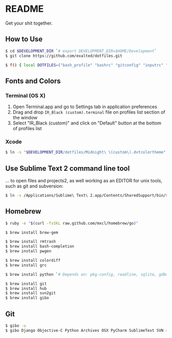 README
======

Get your shit together.

How to Use
----------

```bash
$ cd $DEVELOPMENT_DIR `# export DEVELOPMENT_DIR=$HOME/Development`
$ git clone https://github.com/exalted/dotfiles.git

$ f() { local DOTFILES=("bash_profile" "bashrc" "gitconfig" "inputrc" "sqliterc"); for i in ${DOTFILES[@]}; do ln -s "$DEVELOPMENT_DIR/dotfiles/$i.symlink" "$HOME/.$i"; done }; f; unset -f f;
```

Fonts and Colors
----------------

### Terminal (OS X)

1. Open Terminal.app and go to Settings tab in application preferences
2. Drag and drop `IR_Black (custom).terminal` file on profiles list section of the window
3. Select "IR_Black (custom)" and click on "Default" button at the bottom of profiles list

### Xcode

```bash
$ ln -s "$DEVELOPMENT_DIR/dotfiles/Midnight\ \(custom\).dvtcolortheme" "$HOME/Library/Developer/Xcode/UserData/FontAndColorThemes/Midnight\ \(custom\).dvtcolortheme"
```

Use Sublime Text 2 command line tool
------------------------------------

... to open files and projects2, as well working as an EDITOR for unix tools,
such as git and subversion:

```bash
$ ln -s /Applications/Sublime\ Text\ 2.app/Contents/SharedSupport/bin/subl /usr/local/bin/sublime
```

Homebrew
--------

```bash
$ ruby -e "$(curl -fsSkL raw.github.com/mxcl/homebrew/go)"

$ brew install brew-gem

$ brew install rmtrash
$ brew install bash-completion
$ brew install pwgen

$ brew install colordiff
$ brew install grc

$ brew install python `# Depends on: pkg-config, readline, sqlite, gdbm`

$ brew install git
$ brew install hub
$ brew install svn2git
$ brew install gibo
```

Git
---

```bash
$ gibo -u
$ gibo Django Objective-C Python Archives OSX PyCharm SublimeText SVN > .gitignore_global
```
